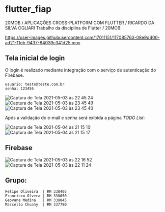 # flutter_fiap

20MOB / APLICAÇÕES CROSS-PLATFORM COM FLUTTER / RICARDO DA SILVA OGLIARI
Trabalho da disciplina de Flutter / 20MOB

https://user-images.githubusercontent.com/17011151/117085763-08e9d400-ad21-11eb-9437-84039c341d25.mov


## Tela inicial de login

O login é realizado mediante integração com o serviço de autenticação do Firebase.

```
usuário: teste@teste.com.br
senha: 123456
```

![Captura de Tela 2021-05-03 às 22 45 24](https://user-images.githubusercontent.com/17011151/116955036-d6c86b80-ac67-11eb-94e6-10850a4c673e.png)
![Captura de Tela 2021-05-03 às 23 45 49](https://user-images.githubusercontent.com/17011151/116955832-05474600-ac6a-11eb-883d-b0ee5112005c.png)
![Captura de Tela 2021-05-03 às 23 45 40](https://user-images.githubusercontent.com/17011151/116955757-d4ffa780-ac69-11eb-9d2b-18929bde3f7c.png)

Após a validação do e-mail e senha será exibida a página *TODO List*: 

![Captura de Tela 2021-05-04 às 21 15 10](https://user-images.githubusercontent.com/17011151/117084713-4ef16880-ad1e-11eb-9fee-979a1918da2a.png)
![Captura de Tela 2021-05-04 às 21 15 17](https://user-images.githubusercontent.com/17011151/117084956-e5be2500-ad1e-11eb-9f74-a71ae3c1faea.png)


## Firebase
![Captura de Tela 2021-05-03 às 22 16 52](https://user-images.githubusercontent.com/17011151/116955211-463e5b00-ac68-11eb-9810-943a4d2e811a.png)
![Captura de Tela 2021-05-03 às 22 11 24](https://user-images.githubusercontent.com/17011151/116955524-3410ec80-ac69-11eb-8f33-788d6f340048.png)


## Grupo:
```
Felipe Oliveira  | RM 338405
Francisco Olvera | RM 338050
Geovane Medina   | RM 338045
Marcello Chuahy  | RM 337780
``` 
